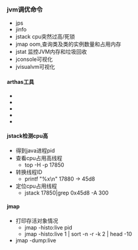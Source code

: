 ### jvm调优命令
* jps
* jinfo
* jstack cpu突然过高/死锁
* jmap oom,查询类及类的实例数量和占用内存
* jstat 监控JVM内存和垃圾回收
* jconsole可视化
* jvisualvm可视化

#### arthas工具
* 
* 
* 
* 
* 

#### jstack检测cpu高
* 得到java进程pid
* 查看cpu占用高线程
    * top -H -p 17850
* 转换线程ID
    * printf "%x\n" 17880  -> 45d8
* 定位cpu占用线程
    * jstack 17850|grep 0x45d8 -A 300
    
#### jmap
* 打印存活对象情况 
    * jmap -histo:live pid
    * jmap -histo:live 1 | sort -n -r -k 2 | head -10
* jmap -dump:live